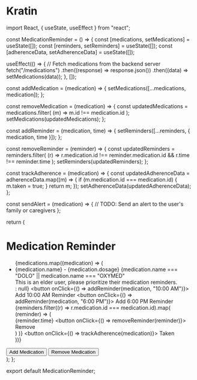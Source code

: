 # Kratin
import React, { useState, useEffect } from "react";

const MedicationReminder = () => {
  const [medications, setMedications] = useState([]);
  const [reminders, setReminders] = useState([]);
  const [adherenceData, setAdherenceData] = useState([]);

  useEffect(() => {
    // Fetch medications from the backend server
    fetch("/medications")
      .then((response) => response.json())
      .then((data) => setMedications(data));
  }, []);

  const addMedication = (medication) => {
    setMedications([...medications, medication]);
  };

  const removeMedication = (medication) => {
    const updatedMedications = medications.filter(
      (m) => m.id !== medication.id
    );
    setMedications(updatedMedications);
  };

  const addReminder = (medication, time) => {
    setReminders([...reminders, { medication, time }]);
  };

  const removeReminder = (reminder) => {
    const updatedReminders = reminders.filter(
      (r) => r.medication.id !== reminder.medication.id && r.time !== reminder.time
    );
    setReminders(updatedReminders);
  };

  const trackAdherence = (medication) => {
    const updatedAdherenceData = adherenceData.map((m) => {
      if (m.medication.id === medication.id) {
        m.taken = true;
      }
      return m;
    });
    setAdherenceData(updatedAdherenceData);
  };

  const sendAlert = (medication) => {
    // TODO: Send an alert to the user's family or caregivers
  };

  return (
    <div>
      <h1>Medication Reminder</h1>
      <ul>
        {medications.map((medication) => (
          <li key={medication.id}>
            {medication.name} - {medication.dosage}
            {medication.name === "DOLO" || medication.name === "OXYMED" 
              <div>This is an elder user, please prioritize their medication reminders.</div>
            : null}
            <button onClick={() => addReminder(medication, "10:00 AM")}>
              Add 10:00 AM Reminder
            </button>
            <button onClick={() => addReminder(medication, "6:00 PM")}>
              Add 6:00 PM Reminder
            </button>
            {reminders.filter((r) => r.medication.id === medication.id).map(
              (reminder) => (
                <div key={reminder.id}>
                  {reminder.time}
                  <button onClick={() => removeReminder(reminder)}>
                    Remove
                  </button>
                </div>
              )
            )}
            <button onClick={() => trackAdherence(medication)}>
              Taken
            </button>
          </li>
        ))}
      </ul>
      <button onClick={addMedication}>Add Medication</button>
      <button onClick={removeMedication}>Remove Medication</button>
    </div>
  );
};

export default MedicationReminder;

